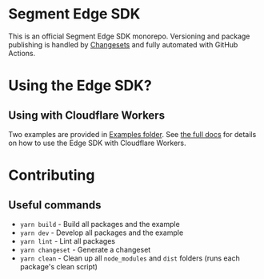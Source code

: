 # Segment Edge SDK

This is an official Segment Edge SDK monorepo. Versioning and package publishing is handled by [Changesets](https://github.com/changesets/changesets) and fully automated with GitHub Actions.

# Using the Edge SDK?

## Using with Cloudflare Workers

Two examples are provided in [Examples folder](https://github.com/segmentio/analytics-edge/tree/main/examples). See [the full docs](https://github.com/segmentio/analytics-edge/blob/main/packages/edge-sdk/README.md) for details on how to use the Edge SDK with Cloudflare Workers.

# Contributing

## Useful commands
- `yarn build` - Build all packages and the example
- `yarn dev` - Develop all packages and the example
- `yarn lint` - Lint all packages
- `yarn changeset` - Generate a changeset
- `yarn clean` - Clean up all `node_modules` and `dist` folders (runs each package's clean script)
